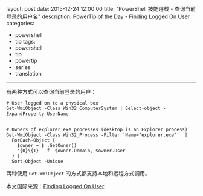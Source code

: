 layout: post
date: 2015-12-24 12:00:00
title: "PowerShell 技能连载 - 查询当前登录的用户名"
description: PowerTip of the Day - Finding Logged On User
categories:
- powershell
- tip
tags:
- powershell
- tip
- powertip
- series
- translation
---
有两种方式可以查询当前登录的用户：

    # User logged on to a physical box
    Get-WmiObject -Class Win32_ComputerSystem | Select-object -ExpandProperty UserName
    
    
    # Owners of explorer.exe processes (desktop is an Explorer process)
    Get-WmiObject -Class Win32_Process -Filter 'Name="explorer.exe"'  |
      ForEach-Object {
        $owner = $_.GetOwner()
        '{0}\{1}' -f  $owner.Domain, $owner.User
      } |
      Sort-Object -Unique

两种使用 `Get-WmiObject` 的方式都支持本地和远程方式调用。

<!--more-->
本文国际来源：[Finding Logged On User](http://community.idera.com/powershell/powertips/b/tips/posts/findinglogged-on-user)
